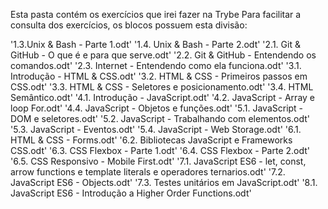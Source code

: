 
Esta pasta contém os exercícios que irei fazer na Trybe
Para facilitar a consulta dos exercícios, os blocos possuem esta divisão:

'1.3.Unix & Bash - Parte 1.odt'
'1.4. Unix & Bash - Parte 2.odt'
'2.1. Git & GitHub - O que é e para que serve.odt'
'2.2. Git & GitHub - Entendendo os comandos.odt'
'2.3. Internet - Entendendo como ela funciona.odt'
'3.1. Introdução - HTML & CSS.odt'
'3.2. HTML & CSS - Primeiros passos em CSS.odt'
'3.3. HTML & CSS - Seletores e posicionamento.odt'
'3.4. HTML Semântico.odt'
'4.1. Introdução - JavaScript.odt'
'4.2. JavaScript - Array e loop For.odt'
'4.4. JavaScript - Objetos e funções.odt'
'5.1. JavaScript - DOM e seletores.odt'
'5.2. JavaScript - Trabalhando com elementos.odt'
'5.3. JavaScript - Eventos.odt'
'5.4. JavaScript - Web Storage.odt'
'6.1. HTML & CSS - Forms.odt'
'6.2. Bibliotecas JavaScript e Frameworks CSS.odt'
'6.3. CSS Flexbox - Parte 1.odt'
'6.4. CSS Flexbox - Parte 2.odt'
'6.5. CSS Responsivo - Mobile First.odt'
'7.1. JavaScript ES6 - let, const, arrow functions e template literals e operadores ternarios.odt'
'7.2. JavaScript ES6 - Objects.odt'
'7.3. Testes unitários em JavaScript.odt'
'8.1. JavaScript ES6 - Introdução a Higher Order Functions.odt'
